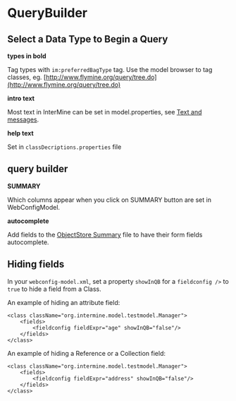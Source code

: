 # QueryBuilder

## Select a Data Type to Begin a Query

**types in bold**

Tag types with `im:preferredBagType` tag. Use the model browser to tag classes, eg. [http://www.flymine.org/query/tree.do](http://www.flymine.org/query/tree.do)

**intro text**

Most text in InterMine can be set in model.properties, see [Text and messages](../properties/model-properties.md).

**help text**

Set in `classDecriptions.properties` file

## query builder

**SUMMARY**

Which columns appear when you click on SUMMARY button are set in WebConfigModel.

**autocomplete**

Add fields to the [ObjectStore Summary](../../database/database-building/post-processing/objectstore-summary-properties.md) file to have their form fields autocomplete.

## Hiding fields

In your `webconfig-model.xml`, set a property `showInQB` for a `fieldconfig />` to `true` to hide a field from a Class.

An example of hiding an attribute field:

```markup
<class className="org.intermine.model.testmodel.Manager">
    <fields>
        <fieldconfig fieldExpr="age" showInQB="false"/>
    </fields>
</class>
```

An example of hiding a Reference or a Collection field:

```markup
<class className="org.intermine.model.testmodel.Manager">
    <fields>
        <fieldconfig fieldExpr="address" showInQB="false"/>
    </fields>
</class>
```

